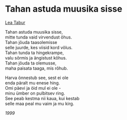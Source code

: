 # Tahan astuda muusika sisse

[Lea Tabur](./)

Tahan astuda muusika sisse,  
mitte tunda vaid virvendust õhus.  
Tahan jõuda taasolemisse  
selle juurde, kes viisid kord võlus.  
Tahan tunda ta hingekrampe,  
valu sõrmis ja ängistust kõhus.  
Tahan jõuda ta olemusse,  
maha paisata taaga, mis rõhub.

Harva õnnestub see, sest ei ole  
enda päralt mu enese hing.  
Omi päevi ja öid mul ei ole -  
minu ümber on pulbitsev ring.  
See peab kestma nii kaua, kui kestab  
selle maa peal mu vaim ja mu kirg.

_1999_

